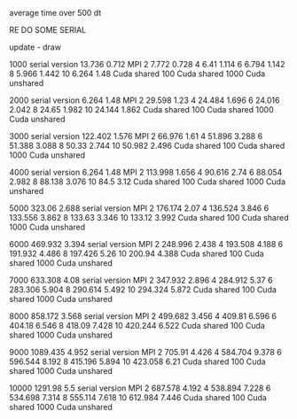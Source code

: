 average time over 500 dt

RE DO SOME SERIAL

update - draw

1000
serial version 13.736 0.712
MPI
    2 7.772 0.728
    4 6.41 1.114
    6 6.794 1.142
    8 5.966 1.442
    10 6.264 1.48
Cuda shared 100
Cuda shared 1000
Cuda unshared

2000 
serial version 6.264 1.48
MPI
    2 29.598 1.23
    4 24.484 1.696
    6 24.016 2.042
    8 24.65 1.982
    10 24.144 1.862
Cuda shared 100
Cuda shared 1000
Cuda unshared

3000
serial version 122.402 1.576
MPI
    2 66.976 1.61
    4 51.896 3.288
    6 51.388 3.088
    8 50.33 2.744
    10 50.982 2.496
Cuda shared 100
Cuda shared 1000
Cuda unshared

4000 
serial version 6.264 1.48
MPI
    2 113.998 1.656
    4 90.616 2.74
    6 88.054 2.982
    8 88.138 3.076
    10 84.5 3.12
Cuda shared 100
Cuda shared 1000
Cuda unshared

5000 323.06 2.688
serial version
MPI
    2 176.174 2.07
    4 136.524 3.846
    6 133.556 3.862
    8 133.63 3.346
    10 133.12 3.992
Cuda shared 100
Cuda shared 1000
Cuda unshared

6000 469.932 3.394
serial version
MPI
    2 248.996 2.438
    4 193.508 4.188
    6 191.932 4.486
    8 197.426 5.26
    10 200.94 4.388
Cuda shared 100
Cuda shared 1000
Cuda unshared

7000 633.308 4.08
serial version
MPI
    2 347.932 2.896
    4 284.912 5.37
    6 283.306 5.904
    8 290.614 5.492
    10 294.324 5.872
Cuda shared 100
Cuda shared 1000
Cuda unshared

8000 858.172 3.568
serial version
MPI
    2 499.682 3.456
    4 409.81 6.596
    6 404.18 6.546
    8 418.09 7.428
    10 420.244 6.522
Cuda shared 100
Cuda shared 1000
Cuda unshared

9000 1089.435 4.952
serial version
MPI
    2 705.91 4.426
    4 584.704 9.378
    6 596.544 8.192
    8 415.196 5.894
    10 423.058 6.21
Cuda shared 100
Cuda shared 1000
Cuda unshared

10000 1291.98 5.5
serial version
MPI
    2 687.578 4.192
    4 538.894 7.228
    6 534.698 7.314
    8 555.114 7.618
    10 612.984 7.446
Cuda shared 100
Cuda shared 1000
Cuda unshared
